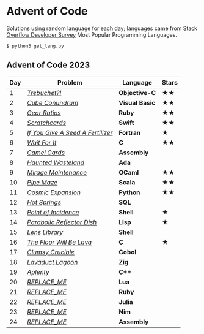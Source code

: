 # Advent of Code

Solutions using random language for each day; languages came from [Stack Overflow Developer Survey](https://survey.stackoverflow.co/2023/#section-most-popular-technologies-programming-scripting-and-markup-languages) Most Popular Programming Languages.

```sh
$ python3 get_lang.py
```

## Advent of Code 2023

<div align="center">

| Day | Problem                                                                  | Language         | Stars |
|-----|--------------------------------------------------------------------------|------------------|-------|
| 1   | [*Trebuchet?!*](https://adventofcode.com/2023/day/1)                     | **Objective-C**  | ★★    |
| 2   | [*Cube Conundrum*](https://adventofcode.com/2023/day/2)                  | **Visual Basic** | ★★    |
| 3   | [*Gear Ratios*](https://adventofcode.com/2023/day/3)                     | **Ruby**         | ★★    |
| 4   | [*Scratchcards*](https://adventofcode.com/2023/day/4)                    | **Swift**        | ★★    |
| 5   | [*If You Give A Seed A Fertilizer*](https://adventofcode.com/2023/day/5) | **Fortran**      | ★     |
| 6   | [*Wait For It*](https://adventofcode.com/2023/day/6)                     | **C**            | ★★    |
| 7   | [*Camel Cards*](https://adventofcode.com/2023/day/7)                     | **Assembly**     |       |
| 8   | [*Haunted Wasteland*](https://adventofcode.com/2023/day/8)               | **Ada**          |       |
| 9   | [*Mirage Maintenance*](https://adventofcode.com/2023/day/9)              | **OCaml**        | ★★    |
| 10  | [*Pipe Maze*](https://adventofcode.com/2023/day/10)                      | **Scala**        | ★★    |
| 11  | [*Cosmic Expansion*](https://adventofcode.com/2023/day/11)               | **Python**       | ★★    |
| 12  | [*Hot Springs*](https://adventofcode.com/2023/day/12)                    | **SQL**          |       |
| 13  | [*Point of Incidence*](https://adventofcode.com/2023/day/13)             | **Shell**        | ★     |
| 14  | [*Parabolic Reflector Dish*](https://adventofcode.com/2023/day/14)       | **Lisp**         | ★     |
| 15  | [*Lens Library*](https://adventofcode.com/2023/day/15)                   | **Shell**        |       |
| 16  | [*The Floor Will Be Lava*](https://adventofcode.com/2023/day/16)         | **C**            | ★     |
| 17  | [*Clumsy Crucible*](https://adventofcode.com/2023/day/17)                | **Cobol**        |       |
| 18  | [*Lavaduct Lagoon*](https://adventofcode.com/2023/day/18)                | **Zig**          |       |
| 19  | [*Aplenty*](https://adventofcode.com/2023/day/19)                        | **C++**          |       |
| 20  | [*REPLACE_ME*](https://adventofcode.com/2023/day/20)                     | **Lua**          |       |
| 21  | [*REPLACE_ME*](https://adventofcode.com/2023/day/21)                     | **Ruby**         |       |
| 22  | [*REPLACE_ME*](https://adventofcode.com/2023/day/22)                     | **Julia**        |       |
| 23  | [*REPLACE_ME*](https://adventofcode.com/2023/day/23)                     | **Nim**          |       |
| 24  | [*REPLACE_ME*](https://adventofcode.com/2023/day/24)                     | **Assembly**     |       |

</div>
